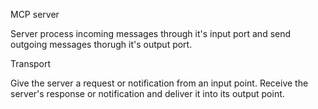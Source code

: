 MCP server

Server process incoming messages through it's input port and send outgoing messages thorugh it's output port.

Transport

Give the server a request or notification from an input point.
Receive the server's response or notification and deliver it into its output point.
